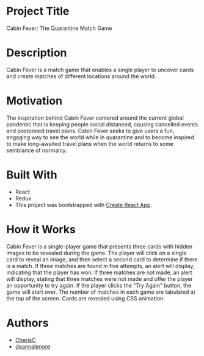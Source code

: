 # Project Title
Cabin Fever: The Quarantine Match Game

# Description
Cabin Fever is a match game that enables a single player to uncover cards and create matches of different locations around the world. 

# Motivation
The inspiration behind Cabin Fever centered around the current global pandemic that is keeping people social distanced, causing cancelled events and postponed travel plans. Cabin Fever seeks to give users a fun, engaging way to see the world while in quarantine and to become inspired to make long-awaited travel plans when the world returns to some semblance of normalcy. 

# Built With
- React
- Redux
- This project was bootstrapped with [Create React App](https://github.com/facebook/create-react-app).

# How it Works
Cabin Fever is a single-player game that presents three cards with hidden images to be revealed during the game. The player will click on a single card to reveal an image, and then select a second card to determine if there is a match. If three matches are found in five attempts, an alert will display, indicating that the player has won. If three matches are not made, an alert will display, stating that three matches were not made and offer the player an opportunity to try again. If the player clicks the "Try Again" button, the game will start over. The number of matches in each game are tabulated at the top of the screen. Cards are revealed using CSS animation. 

# Authors
* [CherisC](https://github.com/CherisC)
* [deannalenore](https://github.com/deannalenore)


